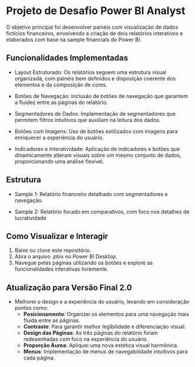 # Projeto de Desafio Power BI Analyst
O objetivo principal foi desenvolver painéis com visualização de dados fictícios financeiros, envolvendo a criação de dois relatórios interativos e elaborados com base na sample financials do Power BI.

## Funcionalidades Implementadas

* Layout Estruturado: Os relatórios seguem uma estrutura visual organizada, com painéis bem definidos e disposição coerente dos elementos e da composição de cores.

* Botões de Navegação: Inclusão de botões de navegação que garantem a fluidez entre as páginas do relatório.

* Segmentadores de Dados: Implementação de segmentadores que permitem filtros intuitivos que auxiliam na leitura dos dados.

* Botões com Imagens: Uso de botões estilizados com imagens para enriquecer a experiência do usuário.

* Indicadores e Interatividade: Aplicação de indicadores e botões que dinamicamente alteram visuais sobre um mesmo conjunto de dados, proporcionando uma análise flexível.

## Estrutura

* Sample 1: Relatório financeiro detalhado com segmentadores e navegação.

* Sample 2: Relatório focado em comparativos, com foco nos detalhes de lucratividade

## Como Visualizar e Interagir

1. Baixe ou clone este repositório.
2. Abra o arquivo .pbix no Power BI Desktop.
3. Navegue pelas páginas utilizando os botões e explore as funcionalidades interativas livremente.

## Atualização para Versão Final 2.0
- Melhorei o design e a experiência do usuário, levando em consideração pontos como:
  - **Posicionamento**: Organizei os elementos para uma navegação mais fluida entre as páginas.
  - **Contraste**: Para garantir melhor legibilidade e diferenciação visual.
  - **Design das Páginas**: As três páginas do relatório foram redesenhadas com foco na experiência do usuário.
  - **Proporção Áurea**: Apliquei uma nova estética visual harmônica.
  - **Menus**: Implementação de menus de navegabilidade intuitivos para cada página.
